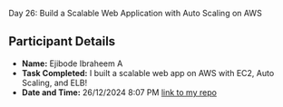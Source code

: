 Day 26: Build a Scalable Web Application with Auto Scaling on AWS

## Participant Details

- **Name:** Ejibode Ibraheem A
- **Task Completed:** I built a scalable web app on AWS with EC2, Auto Scaling, and ELB!
- **Date and Time:** 26/12/2024 8:07 PM
[link to my repo](https://github.com/Linsmed/scalable-web-application-with-autoscalling-on-AWS)